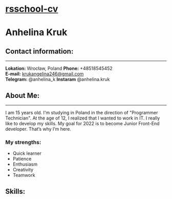 # [rsschool-cv](https://anhelinakruk.github.io/rsschool-cv/cv)

# Anhelina Kruk

## **Contact information:**

---

**Lokation:** Wrocław, Poland
**Phone:** +48518545452  
**E-mail:** krukangelina246@gmail.com  
**Telegram:** @anhelina_k
**Instaram** @anhelina.kruk

## **About Me:**

---

I am 15 years old. I'm studying in Poland in the direction of "Programmer Technician". At the age of 12, I realized that I wanted to work in IT. I really like to develop my skills. My goal for 2022 is to become Junior Front-End developer. That’s why I’m here.

### **My strengths:**

- Quick learner
- Patience
- Enthusiasm
- Creativity
- Teamwork

## **Skills:**
